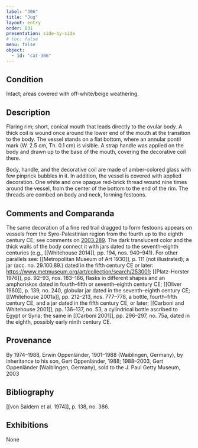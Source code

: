 ```yaml
---
label: "306"
title: "Jug"
layout: entry
order: 831
presentation: side-by-side
# toc: false
menu: false
object:
  - id: "cat-306"
---
```


## Condition

Intact; areas covered with off-white/beige weathering.

## Description

Flaring rim; short, conical mouth that leads directly to the ovular body. A thick coil is wound once around the lower end of the mouth at the transition to the body. The vessel stands on a flat bottom, where an annular pontil mark (W. 2.5 cm, Th. 0.1 cm) is visible. A strap handle was applied on the body and drawn up to the base of the mouth, covering the decorative coil there.

Body, handle, and the decorative coil are made of amber-colored glass with few pinprick bubbles in it. In addition, the vessel is covered with applied decoration. One white and one opaque red-brick thread wound nine times around the vessel, from the center of the bottom to the end of the rim. The threads are combed on body and neck, forming festoons.

## Comments and Comparanda

The same decoration of a fine red trail dragged to form festoons appears on vessels from the Syro-Palestinian region from the fourth up to the eighth century CE; see comments on [2003.289](#num). The dark translucent color and the thick walls of the body connect it with jars dated to the seventh–eighth centuries (e.g., [[Whitehouse 2014]], pp. 194, nos. 940–941). For other parallels see: [[Metropolitan Museum of Art 1930]], p. 111 (not illustrated); a jar (acc. no. 29.100.89.) dated in the fifth century CE or later: <https://www.metmuseum.org/art/collection/search/253001>; [[Platz-Horster 1976]], pp. 92–93, nos. 183–186, flasks in different shapes and an amphoriskos dated in fourth–fifth or seventh–eighth century CE; [[Oliver 1980]], p. 139, no. 240, globular jar dated in the seventh–eighth century CE; [[Whitehouse 2001a]], pp. 212–213, nos. 777–778, a bottle, fourth–fifth century CE, and a jar dated in the fifth century CE, or later; [[Carboni and Whitehouse 2001]], pp. 136–137, no. 53, a cylindrical bottle ascribed to Egypt or Syria; the same in [[Carboni 2001]], pp. 296–297, no. 75a, dated in the eighth, possibly early ninth century CE.

## Provenance

By 1974–1988, Erwin Oppenländer, 1901–1988 (Waiblingen, Germany), by inheritance to his son, Gert Oppenländer, 1988; 1988–2003, Gert Oppenländer (Waiblingen, Germany), sold to the J. Paul Getty Museum, 2003

## Bibliography

[[von Saldern et al. 1974]], p. 138, no. 386.

## Exhibitions

None